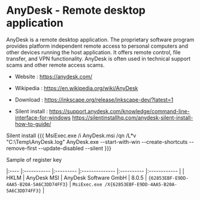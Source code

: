 # AnyDesk - Remote desktop application

AnyDesk is a remote desktop application.
The proprietary software program provides platform independent remote access to personal computers and other devices running the host application.
It offers remote control, file transfer, and VPN functionality.
AnyDesk is often used in technical support scams and other remote access scams.

* Website : https://anydesk.com/
* Wikipedia : https://en.wikipedia.org/wiki/AnyDesk

* Download : https://inkscape.org/release/inkscape-dev/?latest=1
* Silent install : https://support.anydesk.com/knowledge/command-line-interface-for-windows
  https://silentinstallhq.com/anydesk-silent-install-how-to-guide/

Silent install
{{{
MsiExec.exe /i AnyDesk.msi /qn /L*v "C:\Temp\AnyDesk.log"
AnyDesk.exe --start-with-win --create-shortcuts --remove-first --update-disabled --silent
}}}

Sample of register key

 |:---- |:----------- |:--------- |:-------------- |:---------- |:------------ |
 | HKLM | AnyDesk MSI | AnyDesk Software GmbH | 8.0.5 | `{62853EBF-E9DD-4AA5-B20A-5A6C3DD74FF3}` | `MsiExec.exe /X{62853EBF-E9DD-4AA5-B20A-5A6C3DD74FF3}` |
